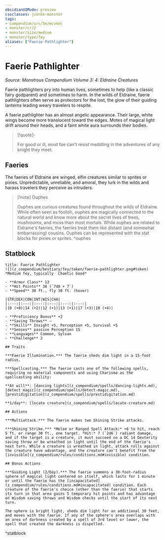 ```yaml
---
obsidianUIMode: preview
cssclasses: json5e-monster
tags:
- compendium/src/5e/mcv4ec
- monster/cr/2
- monster/size/medium
- monster/type/fey
aliases: ["Faerie Pathlighter"]
---
```

# Faerie Pathlighter
*Source: Monstrous Compendium Volume 3: 4: Eldraine Creatures*  

Faerie pathlighters pry into human lives, sometimes to help (like a classic fairy godparent) and sometimes to harm. In the wilds of Eldraine, faerie pathlighters often serve as protectors for the lost, the glow of their guiding lanterns leading weary travelers to respite.

A faerie pathlighter has an almost angelic appearance. Their large, white wings become more translucent toward the edges. Motes of magical light drift around their heads, and a faint white aura surrounds their bodies.

> [!quote]-  
> 
> For good or ill, most fae can't resist meddling in the adventures of any knight they meet.

## Faeries

The faeries of Eldraine are winged, elfin creatures similar to sprites or pixies. Unpredictable, unreliable, and amoral, they lurk in the wilds and harass travelers they perceive as intruders.

> [!note] Ouphes
> 
> Ouphes are curious creatures found throughout the wilds of Eldraine. While often seen as foolish, ouphes are magically connected to the natural world and know more about the secret lives of trees, mushrooms, and moss than most mortals. While ouphes are related to Eldraine's faeries, the faeries treat them like distant (and somewhat embarrassing) cousins. Ouphes can be represented with the stat blocks for pixies or sprites.
^ouphes

## Statblock

```ad-statblock
title: Faerie Pathlighter
![](z_compendium/bestiary/fey/token/faerie-pathlighter.png#token)
*Medium fey, typically  Chaotic Good*

- **Armor Class** 12 
- **Hit Points** 38 (`7d8 + 7`)
- **Speed** 30 ft., fly 30 ft. (hover)

|STR|DEX|CON|INT|WIS|CHA|
|:---:|:---:|:---:|:---:|:---:|:---:|
|10 (+0)|14 (+2)|12 (+1)|13 (+1)|17 (+3)|18 (+4)|

- **Proficiency Bonus** +2
- **Saving Throws** ⏤
- **Skills** Insight +5, Perception +5, Survival +5
- **Senses** passive Perception 15
- **Languages** Common, Sylvan
- **Challenge** 2

## Traits

***Faerie Illumination.*** The faerie sheds dim light in a 15-foot radius.

***Spellcasting.*** The faerie casts one of the following spells, requiring no material components and using Charisma as the spellcasting ability:

**At will**: [dancing lights](z_compendium/spells/dancing-lights.md), [detect magic](z_compendium/spells/detect-magic.md), [prestidigitation](z_compendium/spells/prestidigitation.md)

**1/day**: [locate creature](z_compendium/spells/locate-creature.md)

## Actions

***Multiattack.*** The faerie makes two Shining Strike attacks.

***Shining Strike.*** *Melee or Ranged Spell Attack:* +6 to hit, reach 5 ft. or range 30 ft., one target. *Hit:* 7 (`2d6`) radiant damage, and if the target is a creature, it must succeed on a DC 14 Dexterity saving throw or be wreathed in light until the end of the faerie's next turn. While a creature is wreathed in light, attack rolls against the creature have advantage, and the creature can't benefit from the [invisible](z_compendium/rules/conditions.md#invisible) condition.

## Bonus Actions

***Guiding Light (2/Day).*** The faerie summons a 30-foot-radius sphere of magical light centered on itself, which lasts for 1 minute or until the faerie has the [incapacitated](z_compendium/rules/conditions.md#incapacitated) condition. Each creature of the faerie's choice (other than the faerie) that starts its turn in that area gains 5 temporary hit points and has advantage on Wisdom saving throws and Wisdom checks until the start of its next turn.

The sphere is bright light, sheds dim light for an additional 30 feet, and moves with the faerie. If any of the sphere's area overlaps with an area of darkness created by a spell of 3rd level or lower, the spell that created the darkness is dispelled.
```
^statblock